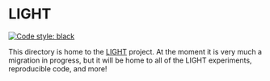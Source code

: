 # LIGHT

[![Code style: black](https://img.shields.io/badge/code%20style-black-000000.svg)](https://github.com/psf/black)

This directory is home to the [LIGHT](https//parl.ai/projects/light/) project. At the moment it is very much a migration in progress, but it will be home to all of the LIGHT experiments, reproducible code, and more!
